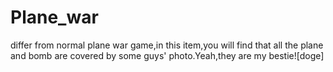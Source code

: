 # Plane_war
differ from normal plane war game,in this item,you will find that all the plane and bomb are covered by some guys' photo.Yeah,they are my bestie![doge]
